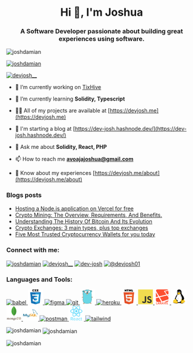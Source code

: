 <h1 align="center">Hi 👋, I'm Joshua</h1>
<h3 align="center">A Software Developer passionate about building great experiences using software.</h3>

<p align="left"> <img src="https://komarev.com/ghpvc/?username=joshdamian&label=Profile%20views&color=0e75b6&style=flat" alt="joshdamian" /> </p>

<p align="left"> <a href="https://github.com/ryo-ma/github-profile-trophy"><img src="https://github-profile-trophy.vercel.app/?username=joshdamian" alt="joshdamian" /></a> </p>

<p align="left"> <a href="https://twitter.com/devjosh__" target="blank"><img src="https://img.shields.io/twitter/follow/devjosh__?logo=twitter&style=for-the-badge" alt="devjosh__" /></a> </p>

- 🔭 I’m currently working on [TixHive](https://tixhive.com)

- 🌱 I’m currently learning **Solidity, Typescript**

- 👨‍💻 All of my projects are available at [https://devjosh.me](https://devjosh.me)

- 📝 I'm starting a blog at [https://dev-josh.hashnode.dev/](https://dev-josh.hashnode.dev/)

- 💬 Ask me about **Solidity, React, PHP**

- 📫 How to reach me **avoajajoshua@gmail.com**

- 📄 Know about my experiences [https://devjosh.me/about](https://devjosh.me/about)

### Blogs posts
<!-- BLOG-POST-LIST:START -->
- [Hosting a Node.js application on Vercel for free](https://dev-josh.hashnode.dev/hosting-a-nodejs-application-on-vercel-for-free)
- [Crypto Mining: The Overview, Requirements, And Benefits.](https://blog.blocverse.com/overview-requirements-and-benefits-of-crypto-mining/)
- [Understanding The History Of Bitcoin And Its Evolution](https://blog.blocverse.com/the-history-and-evolution-of-bitcoin/)
- [Crypto Exchanges: 3 main types, plus top exchanges](https://blog.blocverse.com/crypto-exchanges-3-main-types-plus-top-exchanges/)
- [Five Most Trusted Cryptocurrency Wallets for you today](https://blog.blocverse.com/top-five-most-trusted-crypto-wallets/)
<!-- BLOG-POST-LIST:END -->

<h3 align="left">Connect with me:</h3>
<p align="left">
<a href="https://dev.to/joshdamian" target="blank"><img align="center" src="https://raw.githubusercontent.com/rahuldkjain/github-profile-readme-generator/master/src/images/icons/Social/devto.svg" alt="joshdamian" height="30" width="40" /></a>
<a href="https://twitter.com/devjosh__" target="blank"><img align="center" src="https://raw.githubusercontent.com/rahuldkjain/github-profile-readme-generator/master/src/images/icons/Social/twitter.svg" alt="devjosh__" height="30" width="40" /></a>
<a href="https://linkedin.com/in/dev-josh" target="blank"><img align="center" src="https://raw.githubusercontent.com/rahuldkjain/github-profile-readme-generator/master/src/images/icons/Social/linked-in-alt.svg" alt="dev-josh" height="30" width="40" /></a>
<a href="https://hashnode.com/@devjosh01" target="blank"><img align="center" src="https://raw.githubusercontent.com/rahuldkjain/github-profile-readme-generator/master/src/images/icons/Social/hashnode.svg" alt="@devjosh01" height="30" width="40" /></a>
</p>

<h3 align="left">Languages and Tools:</h3>
<p align="left"> <a href="https://babeljs.io/" target="_blank" rel="noreferrer"> <img src="https://www.vectorlogo.zone/logos/babeljs/babeljs-icon.svg" alt="babel" width="40" height="40"/> </a> <a href="https://www.w3schools.com/css/" target="_blank" rel="noreferrer"> <img src="https://raw.githubusercontent.com/devicons/devicon/master/icons/css3/css3-original-wordmark.svg" alt="css3" width="40" height="40"/> </a> <a href="https://www.figma.com/" target="_blank" rel="noreferrer"> <img src="https://www.vectorlogo.zone/logos/figma/figma-icon.svg" alt="figma" width="40" height="40"/> </a> <a href="https://git-scm.com/" target="_blank" rel="noreferrer"> <img src="https://www.vectorlogo.zone/logos/git-scm/git-scm-icon.svg" alt="git" width="40" height="40"/> </a> <a href="https://golang.org" target="_blank" rel="noreferrer"> <img src="https://raw.githubusercontent.com/devicons/devicon/master/icons/go/go-original.svg" alt="go" width="40" height="40"/> </a> <a href="https://heroku.com" target="_blank" rel="noreferrer"> <img src="https://www.vectorlogo.zone/logos/heroku/heroku-icon.svg" alt="heroku" width="40" height="40"/> </a> <a href="https://www.w3.org/html/" target="_blank" rel="noreferrer"> <img src="https://raw.githubusercontent.com/devicons/devicon/master/icons/html5/html5-original-wordmark.svg" alt="html5" width="40" height="40"/> </a> <a href="https://developer.mozilla.org/en-US/docs/Web/JavaScript" target="_blank" rel="noreferrer"> <img src="https://raw.githubusercontent.com/devicons/devicon/master/icons/javascript/javascript-original.svg" alt="javascript" width="40" height="40"/> </a> <a href="https://laravel.com/" target="_blank" rel="noreferrer"> <img src="https://raw.githubusercontent.com/devicons/devicon/master/icons/laravel/laravel-plain-wordmark.svg" alt="laravel" width="40" height="40"/> </a> <a href="https://www.linux.org/" target="_blank" rel="noreferrer"> <img src="https://raw.githubusercontent.com/devicons/devicon/master/icons/linux/linux-original.svg" alt="linux" width="40" height="40"/> </a> <a href="https://www.mongodb.com/" target="_blank" rel="noreferrer"> <img src="https://raw.githubusercontent.com/devicons/devicon/master/icons/mongodb/mongodb-original-wordmark.svg" alt="mongodb" width="40" height="40"/> </a> <a href="https://www.mysql.com/" target="_blank" rel="noreferrer"> <img src="https://raw.githubusercontent.com/devicons/devicon/master/icons/mysql/mysql-original-wordmark.svg" alt="mysql" width="40" height="40"/> </a> <a href="https://postman.com" target="_blank" rel="noreferrer"> <img src="https://www.vectorlogo.zone/logos/getpostman/getpostman-icon.svg" alt="postman" width="40" height="40"/> </a> <a href="https://reactjs.org/" target="_blank" rel="noreferrer"> <img src="https://raw.githubusercontent.com/devicons/devicon/master/icons/react/react-original-wordmark.svg" alt="react" width="40" height="40"/> </a> <a href="https://tailwindcss.com/" target="_blank" rel="noreferrer"> <img src="https://www.vectorlogo.zone/logos/tailwindcss/tailwindcss-icon.svg" alt="tailwind" width="40" height="40"/> </a> </p>

<p><img align="left" src="https://github-readme-stats.vercel.app/api/top-langs?username=joshdamian&show_icons=true&locale=en&layout=compact&langs_count=10" alt="joshdamian" /></p>

<p>&nbsp;<img align="center" src="https://github-readme-stats.vercel.app/api?username=joshdamian&show_icons=true&locale=en&count_private=true&count_public=true" alt="joshdamian" /></p>

<p><img align="center" src="https://github-readme-streak-stats.herokuapp.com/?user=joshdamian&" alt="joshdamian" /></p>
